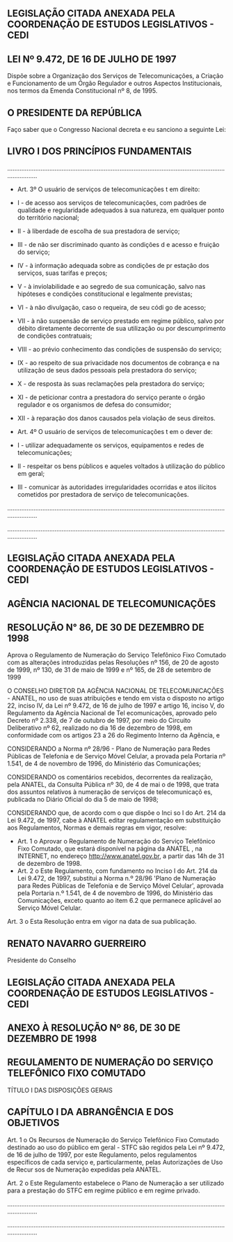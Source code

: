 ## LEGISLAÇÃO CITADA ANEXADA PELA COORDENAÇÃO DE ESTUDOS LEGISLATIVOS - CEDI

## LEI Nº 9.472, DE 16 DE JULHO DE 1997

Dispõe sobre a Organização dos Serviços de Telecomunicações, a Criação  e  Funcionamento  de  um  Órgão Regulador e outros Aspectos Institucionais,  nos  termos  da  Emenda Constitucional nº 8, de 1995.

## O PRESIDENTE DA REPÚBLICA

Faço saber que o Congresso Nacional decreta e eu sanciono a seguinte Lei:

## LIVRO I DOS PRINCÍPIOS FUNDAMENTAIS

.............................................................................................................................................

- Art. 3º O usuário de serviços de telecomunicações t em direito:

- I - de acesso aos serviços de telecomunicações, com padrões de qualidade e regularidade adequados à sua natureza, em qualquer ponto do território nacional;

- II - à liberdade de escolha de sua prestadora de serviço;

- III  -  de  não  ser  discriminado  quanto  às  condições  d e  acesso  e  fruição  do serviço;

- IV - à informação adequada sobre as condições de pr estação dos serviços, suas tarifas e preços;

- V - à inviolabilidade e ao segredo de sua comunicação, salvo nas hipóteses e condições constitucional e legalmente previstas;

- VI - à não divulgação, caso o requeira, de seu códi go de acesso;

- VII  -  à  não  suspensão  de  serviço  prestado  em  regime   público,  salvo  por débito diretamente decorrente  de  sua  utilização  ou por  descumprimento  de  condições contratuais;

- VIII - ao prévio conhecimento das condições de suspensão do serviço;

- IX  -  ao  respeito  de  sua  privacidade  nos  documentos  de  cobrança  e  na utilização de seus dados pessoais pela prestadora do serviço;

- X - de resposta às suas reclamações pela prestadora do serviço;

- XI - de peticionar contra a prestadora do serviço perante o órgão regulador e os organismos de defesa do consumidor;

- XII - à reparação dos danos causados pela violação  de seus direitos.

- Art. 4º O usuário de serviços de telecomunicações t em o dever de:

- I - utilizar adequadamente os serviços, equipamentos e redes de telecomunicações;

- II - respeitar os bens públicos e aqueles voltados  à utilização do público em geral;

- III  -  comunicar  às  autoridades  irregularidades  ocorridas  e  atos  ilícitos cometidos por prestadora de serviço de telecomunicações.

.............................................................................................................................................

.............................................................................................................................................

## LEGISLAÇÃO CITADA ANEXADA PELA COORDENAÇÃO DE ESTUDOS LEGISLATIVOS - CEDI

## AGÊNCIA NACIONAL DE TELECOMUNICAÇÕES

## RESOLUÇÃO N° 86, DE 30 DE DEZEMBRO DE 1998

Aprova  o  Regulamento  de  Numeração do  Serviço  Telefônico  Fixo  Comutado com  as alterações introduzidas pelas Resoluções  nº  156,  de  20  de  agosto  de 1999, nº 130, de 31 de maio de 1999 e nº 165, de 28 de setembro de 1999

O CONSELHO DIRETOR DA AGÊNCIA NACIONAL DE TELECOMUNICAÇÕES - ANATEL, no uso de suas atribuições e tendo em vista o disposto no artigo 22, inciso IV, da Lei nº 9.472, de 16 de julho de 1997 e artigo 16, inciso V, do Regulamento da Agência Nacional de Tel ecomunicações, aprovado pelo Decreto nº 2.338, de 7 de outubro de 1997, por meio do Circuito Deliberativo nº 62, realizado no dia 16 de dezembro de 1998, em conformidade com os artigos 23 a 26 do Regimento Interno da Agência, e

CONSIDERANDO a Norma nº 28/96 - Plano de  Numeração para  Redes Públicas de Telefonia e de Serviço Móvel Celular, a provada pela Portaria nº 1.541, de 4 de novembro de 1996, do Ministério das Comunicações;

CONSIDERANDO  os  comentários  recebidos,  decorrentes  da  realização, pela ANATEL, da Consulta Pública nº 30, de 4 de mai o de 1998, que trata dos assuntos relativos à numeração de serviços de telecomunicaçõ es, publicada no Diário Oficial do dia 5 de maio de 1998;

CONSIDERANDO que, de acordo com o que dispõe o Inci so I do Art. 214 da  Lei  9.472,  de  1997,  cabe  à  ANATEL  editar  regulamentação  em  substituição  aos Regulamentos, Normas e demais regras em vigor, resolve:

- Art. 1 o Aprovar o Regulamento de Numeração do Serviço Telefônico Fixo Comutado, que estará disponível na página da ANATEL , na INTERNET, no endereço http://www.anatel.gov.br, a partir das 14h de 31 de dezembro de 1998.
- Art. 2 o Este Regulamento, com fundamento no Inciso I do Art. 214 da Lei 9.472, de 1997, substitui a Norma n.º 28/96 'Plano de Numeração para Redes Públicas de  Telefonia  e  de  Serviço  Móvel  Celular',  aprovada pela  Portaria  n.º  1.541,  de  4  de novembro de 1996, do Ministério  das  Comunicações,  exceto  quanto  ao  item  6.2  que permanece aplicável ao Serviço Móvel Celular.

Art. 3 o Esta Resolução entra em vigor na data de sua publicação.

## RENATO NAVARRO GUERREIRO

Presidente do Conselho

## LEGISLAÇÃO CITADA ANEXADA PELA COORDENAÇÃO DE ESTUDOS LEGISLATIVOS - CEDI

## ANEXO À RESOLUÇÃO Nº 86, DE 30 DE DEZEMBRO DE 1998

## REGULAMENTO DE NUMERAÇÃO DO SERVIÇO TELEFÔNICO FIXO COMUTADO

TÍTULO I DAS DISPOSIÇÕES GERAIS

## CAPÍTULO I DA ABRANGÊNCIA E DOS OBJETIVOS

Art. 1 o Os Recursos de Numeração do Serviço Telefônico Fixo Comutado destinado ao uso do público em geral - STFC são regidos pela Lei nº 9.472, de 16 de julho de 1997, por este Regulamento, pelos regulamentos específicos de cada serviço e, particularmente, pelas Autorizações de Uso de Recur sos de Numeração expedidas pela ANATEL.

Art. 2 o Este Regulamento estabelece o Plano de Numeração  a ser utilizado para a prestação do STFC em regime público e em regime privado.

.............................................................................................................................................

.............................................................................................................................................